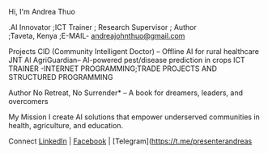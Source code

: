  Hi, I'm Andrea Thuo

.AI Innovator ;ICT Trainer ; Research Supervisor ; Author  
;Taveta, Kenya ;E-MAIL- andreajohnthuo@gmail.com

 Projects
CID (Community Intelligent Doctor) – Offline AI for rural healthcare
JNT AI AgriGuardian– AI-powered pest/disease prediction in crops
ICT TRAINER -INTERNET PROGRAMMING;TRADE PROJECTS AND STRUCTURED PROGRAMMING

Author 
No Retreat, No Surrender* – A book for dreamers, leaders, and overcomers

 My Mission
I create AI solutions that empower underserved communities in health, agriculture, and education.

 Connect
[LinkedIn](https://linkedin.com/in/andreajohnthuo) | [Facebook](https://facebook.com/PresenterAndreas) | [Telegram](https://t.me/presenterandreas

